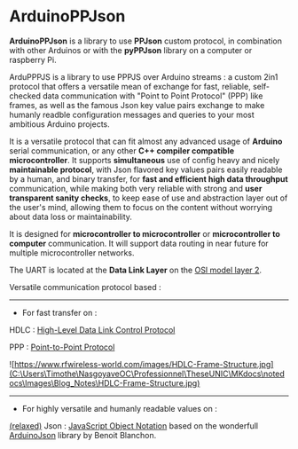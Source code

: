 # ArduinoPPJson

**ArduinoPPJson** is a library to use **PPJson** custom protocol, in combination with other Arduinos or with the **pyPPJson** library on a computer or raspberry Pi.

ArduPPPJS is a library to use PPPJS over Arduino streams : a custom 2in1 protocol that offers a versatile mean of exchange for fast, reliable, self-checked data communication with "Point to Point Protocol" (PPP) like frames, as well as the famous Json key value pairs exchange to make humanly readble configuration messages and queries to your most ambitious Arduino projects.

It is a versatile protocol that can fit almost any advanced usage of **Arduino** serial communication, or any other **C++ compiler compatible microcontroller**. It supports **simultaneous** use of config heavy and nicely **maintainable protocol**, with Json flavored key values pairs easily readable by a human, and binary transfer, for **fast and efficient high data throughput** communication, while making both very reliable with strong and **user transparent sanity checks**, to keep ease of use and abstraction layer out of the user's mind, allowing them to focus on the content without worrying about data loss or maintainability.

It is designed for **microcontroller to microcontroller** or **microcontroller to computer** communication. It will support data routing in near future for multiple microcontroller networks.

The UART is located at the **Data Link Layer** on the [OSI model layer 2](https://en.wikipedia.org/wiki/Data_link_layer).



Versatile communication protocol based :

----------

- For fast transfer on :

HDLC : [High-Level Data Link Control Protocol](https://en.wikipedia.org/wiki/High-Level_Data_Link_Control)

PPP : [Point-to-Point Protocol](https://en.wikipedia.org/wiki/Point-to-Point_Protocol#PPP_frame)

![https://www.rfwireless-world.com/images/HDLC-Frame-Structure.jpg](C:\Users\Timothe\NasgoyaveOC\Professionnel\TheseUNIC\MKdocs\notedocs\Images\Blog_Notes\HDLC-Frame-Structure.jpg)

---------

- For highly versatile and humanly readable values on :

[(relaxed)](http://www.relaxedjson.org/) Json : [JavaScript Object Notation](https://fr.wikipedia.org/wiki/JavaScript_Object_Notation) based on the wonderfull [ArduinoJson](https://github.com/bblanchon/ArduinoJson) library by Benoit Blanchon.
